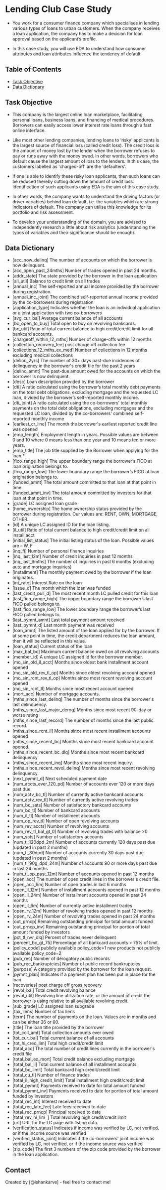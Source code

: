 # Lending Club Case Study

- You work for a consumer finance company which specialises in lending various types of loans to urban customers. When the company receives a loan application, the company has to make a decision for loan approval based on the applicant’s profile.

- In this case study, you will use EDA to understand how consumer attributes and loan attributes influence the tendency of default.


## Table of Contents
* [Task Objective](#task-objective)
* [Data Dictionary](#data-dictionary)

<!-- You can include any other section that is pertinent to your problem -->

## Task Objective

- This company is the largest online loan marketplace, facilitating personal loans, business loans, and financing of medical procedures. Borrowers can easily access lower interest rate loans through a fast online interface. 

- Like most other lending companies, lending loans to ‘risky’ applicants is the largest source of financial loss (called credit loss). The credit loss is the amount of money lost by the lender when the borrower refuses to pay or runs away with the money owed. In other words, borrowers who default cause the largest amount of loss to the lenders. In this case, the customers labelled as 'charged-off' are the 'defaulters'. 

- If one is able to identify these risky loan applicants, then such loans can be reduced thereby cutting down the amount of credit loss. Identification of such applicants using EDA is the aim of this case study.

- In other words, the company wants to understand the driving factors (or driver variables) behind loan default, i.e. the variables which are strong indicators of default.  The company can utilise this knowledge for its portfolio and risk assessment. 

- To develop your understanding of the domain, you are advised to independently research a little about risk analytics (understanding the types of variables and their significance should be enough).

## Data Dictionary
* [acc_now_delinq] The number of accounts on which the borrower is now delinquent.
* [acc_open_past_24mths] Number of trades opened in past 24 months.
* [addr_state] The state provided by the borrower in the loan application
* [all_util] Balance to credit limit on all trades
* [annual_inc] The self-reported annual income provided by the borrower during registration.
* [annual_inc_joint] The combined self-reported annual income provided by the co-borrowers during registration
* [application_type] Indicates whether the loan is an individual application or a joint application with two co-borrowers
* [avg_cur_bal] Average current balance of all accounts
* [bc_open_to_buy] Total open to buy on revolving bankcards.
* [bc_util] Ratio of total current balance to high credit/credit limit for all bankcard accounts.
* [chargeoff_within_12_mths] Number of charge-offs within 12 months
* [collection_recovery_fee] post charge off collection fee
* [collections_12_mths_ex_med] Number of collections in 12 months excluding medical collections
* [delinq_2yrs] The number of 30+ days past-due incidences of delinquency in the borrower's credit file for the past 2 years
* [delinq_amnt] The past-due amount owed for the accounts on which the borrower is now delinquent.
* [desc] Loan description provided by the borrower
* [dti] A ratio calculated using the borrower’s total monthly debt payments on the total debt obligations, excluding mortgage and the requested LC loan, divided by the borrower’s self-reported monthly income.
* [dti_joint] A ratio calculated using the co-borrowers' total monthly payments on the total debt obligations, excluding mortgages and the requested LC loan, divided by the co-borrowers' combined self-reported monthly income
* [earliest_cr_line] The month the borrower's earliest reported credit line was opened
* [emp_length] Employment length in years. Possible values are between 0 and 10 where 0 means less than one year and 10 means ten or more years. 
* [emp_title] The job title supplied by the Borrower when applying for the loan.*
* [fico_range_high] The upper boundary range the borrower’s FICO at loan origination belongs to.
* [fico_range_low] The lower boundary range the borrower’s FICO at loan origination belongs to.
* [funded_amnt] The total amount committed to that loan at that point in time.
* [funded_amnt_inv] The total amount committed by investors for that loan at that point in time.
* [grade] LC assigned loan grade
* [home_ownership] The home ownership status provided by the borrower during registration. Our values are: RENT, OWN, MORTGAGE, OTHER.
* [id] A unique LC assigned ID for the loan listing.
* [il_util] Ratio of total current balance to high credit/credit limit on all install acct
* [initial_list_status] The initial listing status of the loan. Possible values are – W, F
* [inq_fi] Number of personal finance inquiries
* [inq_last_12m] Number of credit inquiries in past 12 months
* [inq_last_6mths] The number of inquiries in past 6 months (excluding auto and mortgage inquiries)
* [installment] The monthly payment owed by the borrower if the loan originates.
* [int_rate] Interest Rate on the loan
* [issue_d] The month which the loan was funded
* [last_credit_pull_d] The most recent month LC pulled credit for this loan
* [last_fico_range_high] The upper boundary range the borrower’s last FICO pulled belongs to.
* [last_fico_range_low] The lower boundary range the borrower’s last FICO pulled belongs to.
* [last_pymnt_amnt] Last total payment amount received
* [last_pymnt_d] Last month payment was received
* [loan_amnt] The listed amount of the loan applied for by the borrower. If at some point in time, the credit department reduces the loan amount, then it will be reflected in this value.
* [loan_status] Current status of the loan
* [max_bal_bc] Maximum current balance owed on all revolving accounts
* [member_id] A unique LC assigned Id for the borrower member.
* [mo_sin_old_il_acct] Months since oldest bank installment account opened
* [mo_sin_old_rev_tl_op] Months since oldest revolving account opened
* [mo_sin_rcnt_rev_tl_op] Months since most recent revolving account opened
* [mo_sin_rcnt_tl] Months since most recent account opened
* [mort_acc] Number of mortgage accounts.
* [mths_since_last_delinq] The number of months since the borrower's last delinquency.
* [mths_since_last_major_derog] Months since most recent 90-day or worse rating
* [mths_since_last_record] The number of months since the last public record.
* [mths_since_rcnt_il] Months since most recent installment accounts opened
* [mths_since_recent_bc] Months since most recent bankcard account opened.
* [mths_since_recent_bc_dlq] Months since most recent bankcard delinquency
* [mths_since_recent_inq] Months since most recent inquiry.
* [mths_since_recent_revol_delinq] Months since most recent revolving delinquency.
* [next_pymnt_d] Next scheduled payment date
* [num_accts_ever_120_pd] Number of accounts ever 120 or more days past due
* [num_actv_bc_tl] Number of currently active bankcard accounts
* [num_actv_rev_tl] Number of currently active revolving trades
* [num_bc_sats] Number of satisfactory bankcard accounts
* [num_bc_tl] Number of bankcard accounts
* [num_il_tl] Number of installment accounts
* [num_op_rev_tl] Number of open revolving accounts
* [num_rev_accts] Number of revolving accounts
* [num_rev_tl_bal_gt_0] Number of revolving trades with balance >0
* [num_sats] Number of satisfactory accounts
* [num_tl_120dpd_2m] Number of accounts currently 120 days past due (updated in past 2 months)
* [num_tl_30dpd] Number of accounts currently 30 days past due (updated in past 2 months)
* [num_tl_90g_dpd_24m] Number of accounts 90 or more days past due in last 24 months
* [num_tl_op_past_12m] Number of accounts opened in past 12 months
* [open_acc] The number of open credit lines in the borrower's credit file.
* [open_acc_6m] Number of open trades in last 6 months
* [open_il_12m] Number of installment accounts opened in past 12 months
* [open_il_24m] Number of installment accounts opened in past 24 months
* [open_il_6m] Number of currently active installment trades
* [open_rv_12m] Number of revolving trades opened in past 12 months
* [open_rv_24m] Number of revolving trades opened in past 24 months
* [out_prncp] Remaining outstanding principal for total amount funded
* [out_prncp_inv] Remaining outstanding principal for portion of total amount funded by investors
* [pct_tl_nvr_dlq] Percent of trades never delinquent
* [percent_bc_gt_75] Percentage of all bankcard accounts > 75% of limit.
* [policy_code] publicly available policy_code=1 new products not publicly available policy_code=2
* [pub_rec] Number of derogatory public records
* [pub_rec_bankruptcies] Number of public record bankruptcies
* [purpose] A category provided by the borrower for the loan request. 
* [pymnt_plan] Indicates if a payment plan has been put in place for the loan
* [recoveries] post charge off gross recovery
* [revol_bal] Total credit revolving balance
* [revol_util] Revolving line utilization rate, or the amount of credit the borrower is using relative to all available revolving credit.
* [sub_grade] LC assigned loan subgrade
* [tax_liens] Number of tax liens
* [term] The number of payments on the loan. Values are in months and can be either 36 or 60.
* [title] The loan title provided by the borrower
* [tot_coll_amt] Total collection amounts ever owed
* [tot_cur_bal] Total current balance of all accounts
* [tot_hi_cred_lim] Total high credit/credit limit
* [total_acc] The total number of credit lines currently in the borrower's credit file
* [total_bal_ex_mort] Total credit balance excluding mortgage
* [total_bal_il] Total current balance of all installment accounts
* [total_bc_limit] Total bankcard high credit/credit limit
* [total_cu_tl] Number of finance trades
* [total_il_high_credit_limit] Total installment high credit/credit limit
* [total_pymnt] Payments received to date for total amount funded
* [total_pymnt_inv] Payments received to date for portion of total amount funded by investors
* [total_rec_int] Interest received to date
* [total_rec_late_fee] Late fees received to date
* [total_rec_prncp] Principal received to date
* [total_rev_hi_lim  ] Total revolving high credit/credit limit
* [url] URL for the LC page with listing data.
* [verification_status] Indicates if income was verified by LC, not verified, or if the income source was verified
* [verified_status_joint] Indicates if the co-borrowers' joint income was verified by LC, not verified, or if the income source was verified
* [zip_code] The first 3 numbers of the zip code provided by the borrower in the loan application.
## Contact
Created by [@ishankarve] - feel free to contact me!


<!-- Optional -->
<!-- ## License -->
<!-- This project is open source and available under the [... License](). -->

<!-- You don't have to include all sections - just the one's relevant to your project -->
